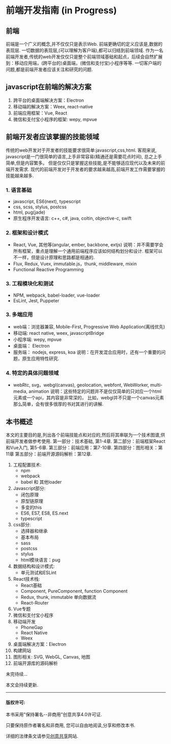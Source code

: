 # 前端开发指南 (in Progress)
## 前端 
前端是一个广义的概念,并不仅仅只是表示Web. 
前端更确切的定义应该是,数据的表现层. 一切数据的表现层,(可以理解为客户端),都可以归结到前端领域.
作为一名前端开发者,传统的web开发仅仅只是整个前端领域基础和起点，后续会自然扩展到：移动应用端，(跨平台的)桌面端，(微信和支付宝)小程序等等. 
一切客户端的问题,都是前端开发者应该关注和研究的问题.

## javascript在前端的解决方案
1. 跨平台的桌面端解决方案：Electron
2. 移动端的解决方案：Weex, react-native
3. 前端应用框架：Vue, React
4. 微信和支付宝小程序的框架: wepy, mpvue

## 前端开发者应该掌握的技能领域
传统的web开发对于开发者的技能要求很简单:javascript,css,html.
客观来说, javascript是一门很简单的语言,上手非常容易(精通还是需要花点时间), 总之上手简单,但是内容繁多。
但是仅仅只是掌握这些技能,是不能够适应现代以及未来的前端开发需求.
现代的前端开发对于开发者的要求越来越高,前端开发工作需要掌握的技能越来越多.

### 1. 语言基础
* javascript, ES6(next), typescript
* css, scss, stylus, postcss
* html, pug(jade)
* 原生程序开发语言: c++, c#, java, coltin, objective-c, swift 

### 2. 框架和设计模式
* React, Vue, 其他等(angular, ember, backbone, extjs)
说明：并不需要学会所有框架，重点是理解一个通用前端程序应该如何结构划分和设计. 
框架可以不一样，但是设计原理和思路都是相通的.
* Flux, Redux, Vuex, immutable.js，thunk, middleware, mixin
* Functional Reactive Programming

### 3. 工程模块化和测试
* NPM, webpack, babel-loader, vue-loader
* EsLint, Jest, Puppeter

### 3. 多端应用
* web端：浏览器兼容, Mobile-First, Progressive Web Application(离线优先)
* 移动端: react native, weex, javascriptBridge
* 小程序端: wepy, mpvue
* 桌面端： Electron
* 服务端： nodejs, express, koa
说明：在开发混合应用时，还有一个重要的问题，原生应用特性研究.

### 4. 特定的具体问题领域
* webRtc, svg，webgl(canvas), geolocation, webfont, WebWorker, multi-media, animation
说明：这些特定的问题并不是仅仅简单的只对应一个html元素或一个api，其内容是非常深的，
比如，webgl并不只是一个canvas元素那么简单，会有很多很厚的书对其进行的讲解.



## 本书概述

本文的主要目的是,列出各个前端技能点和对应的,然后将其串联为一个技术图谱,供前端开发者做参考使用. 
第一部分：技术基础, 第1-4章.
第二部分：前端框架React和Vue入门, 第5-6章.
第三部分：前端应用：第7-10章.
第四部分：图形相关：第11章
第五部分：前端开源源码解析：第12章.

1. 工程配置技术:
    * npm
    * webpack 
    * babel 和 其他loader
2. Javascript部分:
    * 闭包原理
    * 原型链原理
    * 多变的this 
    * ES6, ES7, ES8, ES.next
    * typescript
3. css部分: 
    * 选择器和继承
    * 基本布局
    * sass 
    * postcss
    * stylus
    * html模块语言：pug
4. 数据结构和设计模式:
    * 单元测试和ESLint
5. React技术栈:
    * React基础 
    * Component, PureComponent, function Component
    * Redux, thunk, immutable 单向数据流
    * React-Router
6. Vue专题
7. 微信和支付宝小程序
8. 移动端开发
    * PhoneGap
    * React Native
    * Weex
9. 桌面端解决方案：Electron
10. 构建网站
11. 图形相关: SVG, WebGL, Canvas, 地图
12. 前端开源库的源码解析


未完待续...

本文会持续更新.

***
#### 版权许可:
本书采用"保持署名--非商用"创意共享4.0许可证.

只要保持原作者署名和非商用, 您可以自由地阅读,分享和修改本书.

详细的法律条文请参见[创意共享](https://creativecommons.org/licenses/by-nc/4.0/)网站.
